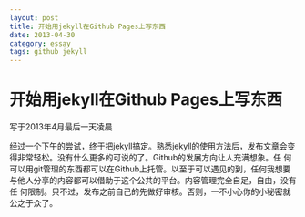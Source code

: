 ```yaml
---
layout: post
title: 开始用jekyll在Github Pages上写东西
date: 2013-04-30
category: essay
tags: github jekyll
---
```


# 开始用jekyll在Github Pages上写东西

写于2013年4月最后一天凌晨

经过一个下午的尝试，终于把jekyll搞定。熟悉jekyll的使用方法后，发布文章会变得非常轻松。没有什么更多的可说的了。Github的发展方向让人充满想象。任
何可以用git管理的东西都可以在Github上托管。以至于可以遇见的到，任何我想要与他人分享的内容都可以借助于这个公共的平台。内容管理完全自足，自由，没有任
何限制。只不过，发布之前自己的先做好审核。否则，一不小心你的小秘密就公之于众了。
